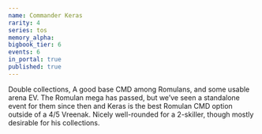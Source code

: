 ```yaml
---
name: Commander Keras
rarity: 4
series: tos
memory_alpha:
bigbook_tier: 6
events: 6
in_portal: true
published: true
---
```


Double collections, A good base CMD among Romulans, and some usable arena EV. The Romulan mega has passed, but we’ve seen a standalone event for them since then and Keras is the best Romulan CMD option outside of a 4/5 Vreenak. Nicely well-rounded for a 2-skiller, though mostly desirable for his collections.
